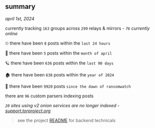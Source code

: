 
## summary
_april 1st, 2024_

currently tracking `163` groups across `299` relays & mirrors - _`76` currently online_

⏲ there have been `8` posts within the `last 24 hours`

🦈 there have been `5` posts within the `month of april`

🪐 there have been `636` posts within the `last 90 days`

🏚 there have been `638` posts within the `year of 2024`

🦕 there have been `9920` posts `since the dawn of ransomwatch`

there are `96` custom parsers indexing posts

_`20` sites using v2 onion services are no longer indexed - [support.torproject.org](https://support.torproject.org/onionservices/v2-deprecation/)_

> see the project [README](https://github.com/joshhighet/ransomwatch#ransomwatch--) for backend technicals
